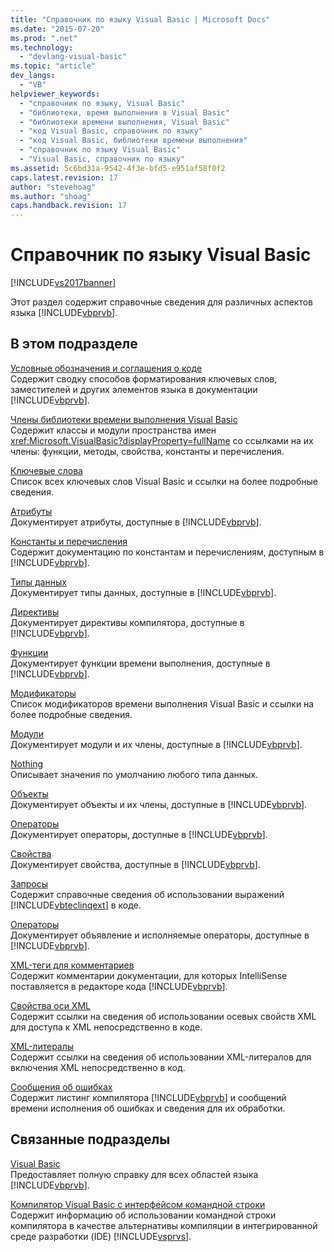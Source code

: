 ```yaml
---
title: "Справочник по языку Visual Basic | Microsoft Docs"
ms.date: "2015-07-20"
ms.prod: ".net"
ms.technology: 
  - "devlang-visual-basic"
ms.topic: "article"
dev_langs: 
  - "VB"
helpviewer_keywords: 
  - "справочник по языку, Visual Basic"
  - "библиотеки, время выполнения в Visual Basic"
  - "библиотеки времени выполнения, Visual Basic"
  - "код Visual Basic, справочник по языку"
  - "код Visual Basic, библиотеки времени выполнения"
  - "справочник по языку Visual Basic"
  - "Visual Basic, справочник по языку"
ms.assetid: 5c6bd31a-9542-4f3e-bfd5-e951af58f0f2
caps.latest.revision: 17
author: "stevehoag"
ms.author: "shoag"
caps.handback.revision: 17
---
```

# Справочник по языку Visual Basic
[!INCLUDE[vs2017banner](../../visual-basic/includes/vs2017banner.md)]

Этот раздел содержит справочные сведения для различных аспектов языка [!INCLUDE[vbprvb](../../csharp/programming-guide/concepts/linq/includes/vbprvb-md.md)].  
  
## В этом подразделе  
 [Условные обозначения и соглашения о коде](../../visual-basic/language-reference/typographic-and-code-conventions.md)  
 Содержит сводку способов форматирования ключевых слов, заместителей и других элементов языка в документации [!INCLUDE[vbprvb](../../csharp/programming-guide/concepts/linq/includes/vbprvb-md.md)].  
  
 [Члены библиотеки времени выполнения Visual Basic](../../visual-basic/language-reference/runtime-library-members.md)  
 Содержит классы и модули пространства имен <xref:Microsoft.VisualBasic?displayProperty=fullName> со ссылками на их члены: функции, методы, свойства, константы и перечисления.  
  
 [Ключевые слова](../../visual-basic/language-reference/keywords/index.md)  
 Список всех ключевых слов Visual Basic и ссылки на более подробные сведения.  
  
 [Атрибуты](../../visual-basic/language-reference/attributes.md)  
 Документирует атрибуты, доступные в [!INCLUDE[vbprvb](../../csharp/programming-guide/concepts/linq/includes/vbprvb-md.md)].  
  
 [Константы и перечисления](../../visual-basic/language-reference/constants-and-enumerations.md)  
 Содержит документацию по константам и перечислениям, доступным в [!INCLUDE[vbprvb](../../csharp/programming-guide/concepts/linq/includes/vbprvb-md.md)].  
  
 [Типы данных](../../visual-basic/language-reference/data-types/data-type-summary.md)  
 Документирует типы данных, доступные в [!INCLUDE[vbprvb](../../csharp/programming-guide/concepts/linq/includes/vbprvb-md.md)].  
  
 [Директивы](../../visual-basic/language-reference/directives/directives.md)  
 Документирует директивы компилятора, доступные в [!INCLUDE[vbprvb](../../csharp/programming-guide/concepts/linq/includes/vbprvb-md.md)].  
  
 [Функции](../../visual-basic/language-reference/functions/index.md)  
 Документирует функции времени выполнения, доступные в [!INCLUDE[vbprvb](../../csharp/programming-guide/concepts/linq/includes/vbprvb-md.md)].  
  
 [Модификаторы](../../visual-basic/language-reference/modifiers/index.md)  
 Список модификаторов времени выполнения Visual Basic и ссылки на более подробные сведения.  
  
 [Модули](../../visual-basic/language-reference/modules.md)  
 Документирует модули и их члены, доступные в [!INCLUDE[vbprvb](../../csharp/programming-guide/concepts/linq/includes/vbprvb-md.md)].  
  
 [Nothing](../../visual-basic/language-reference/nothing.md)  
 Описывает значения по умолчанию любого типа данных.  
  
 [Объекты](../../visual-basic/language-reference/objects/index.md)  
 Документирует объекты и их члены, доступные в [!INCLUDE[vbprvb](../../csharp/programming-guide/concepts/linq/includes/vbprvb-md.md)].  
  
 [Операторы](../../visual-basic/language-reference/operators/index.md)  
 Документирует операторы, доступные в [!INCLUDE[vbprvb](../../csharp/programming-guide/concepts/linq/includes/vbprvb-md.md)].  
  
 [Свойства](../../visual-basic/language-reference/properties.md)  
 Документирует свойства, доступные в [!INCLUDE[vbprvb](../../csharp/programming-guide/concepts/linq/includes/vbprvb-md.md)].  
  
 [Запросы](../../visual-basic/language-reference/queries/queries.md)  
 Содержит справочные сведения об использовании выражений [!INCLUDE[vbteclinqext](../../csharp/getting-started/includes/vbteclinqext-md.md)] в коде.  
  
 [Операторы](../../visual-basic/language-reference/statements/index.md)  
 Документирует объявление и исполняемые операторы, доступные в [!INCLUDE[vbprvb](../../csharp/programming-guide/concepts/linq/includes/vbprvb-md.md)].  
  
 [XML\-теги для комментариев](../../visual-basic/language-reference/xmldoc/recommended-xml-tags-for-documentation-comments.md)  
 Содержит комментарии документации, для которых IntelliSense поставляется в редакторе кода [!INCLUDE[vbprvb](../../csharp/programming-guide/concepts/linq/includes/vbprvb-md.md)].  
  
 [Свойства оси XML](../../visual-basic/language-reference/xml-axis/xml-axis-properties.md)  
 Содержит ссылки на сведения об использовании осевых свойств XML для доступа к XML непосредственно в коде.  
  
 [XML\-литералы](../../visual-basic/language-reference/xml-literals/index.md)  
 Содержит ссылки на сведения об использовании XML\-литералов для включения XML непосредственно в код.  
  
 [Сообщения об ошибках](../../visual-basic/language-reference/error-messages/index.md)  
 Содержит листинг компилятора [!INCLUDE[vbprvb](../../csharp/programming-guide/concepts/linq/includes/vbprvb-md.md)] и сообщений времени исполнения об ошибках и сведения для их обработки.  
  
## Связанные подразделы  
 [Visual Basic](../../visual-basic/index.md)  
 Предоставляет полную справку для всех областей языка [!INCLUDE[vbprvb](../../csharp/programming-guide/concepts/linq/includes/vbprvb-md.md)].  
  
 [Компилятор Visual Basic с интерфейсом командной строки](../../visual-basic/reference/command-line-compiler/index.md)  
 Содержит информацию об использовании командной строки компилятора в качестве альтернативы компиляции в интегрированной среде разработки \(IDE\) [!INCLUDE[vsprvs](../../csharp/includes/vsprvs-md.md)].